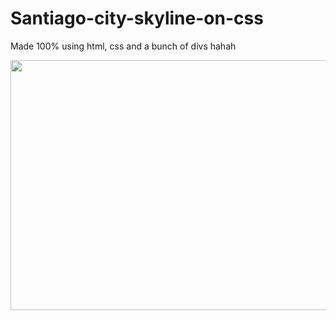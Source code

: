 # Santiago-city-skyline-on-css 
<p>Made 100% using html, css and a bunch of divs hahah</p>
<img src="https://user-images.githubusercontent.com/78083890/180658499-28c734b3-3c68-49bf-ba08-0cd02395fe58.png" width=600px height="400px">
